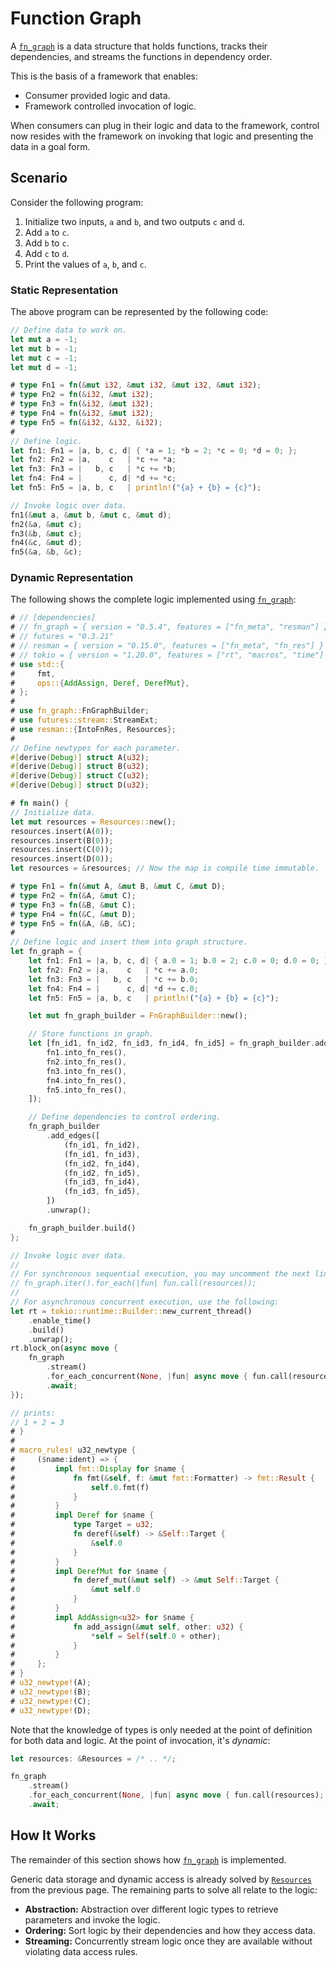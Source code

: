 # Function Graph

A [`fn_graph`][`fn_graph`] is a data structure that holds functions, tracks their dependencies, and streams the functions in dependency order.

This is the basis of a framework that enables:

* Consumer provided logic and data.
* Framework controlled invocation of logic.

When consumers can plug in their logic and data to the framework, control now resides with the framework on invoking that logic and presenting the data in a goal form.


## Scenario

Consider the following program:

1. Initialize two inputs, `a` and `b`, and two outputs `c` and `d`.
2. Add `a` to `c`.
3. Add `b` to `c`.
4. Add `c` to `d`.
5. Print the values of `a`, `b`, and `c`.


### Static Representation

The above program can be represented by the following code:

```rust
// Define data to work on.
let mut a = -1;
let mut b = -1;
let mut c = -1;
let mut d = -1;

# type Fn1 = fn(&mut i32, &mut i32, &mut i32, &mut i32);
# type Fn2 = fn(&i32, &mut i32);
# type Fn3 = fn(&i32, &mut i32);
# type Fn4 = fn(&i32, &mut i32);
# type Fn5 = fn(&i32, &i32, &i32);
#
// Define logic.
let fn1: Fn1 = |a, b, c, d| { *a = 1; *b = 2; *c = 0; *d = 0; };
let fn2: Fn2 = |a,    c   | *c += *a;
let fn3: Fn3 = |   b, c   | *c += *b;
let fn4: Fn4 = |      c, d| *d += *c;
let fn5: Fn5 = |a, b, c   | println!("{a} + {b} = {c}");

// Invoke logic over data.
fn1(&mut a, &mut b, &mut c, &mut d);
fn2(&a, &mut c);
fn3(&b, &mut c);
fn4(&c, &mut d);
fn5(&a, &b, &c);
```


### Dynamic Representation

The following shows the complete logic implemented using [`fn_graph`][`fn_graph`]:

```rust ,ignore
# // [dependencies]
# // fn_graph = { version = "0.5.4", features = ["fn_meta", "resman"] }
# // futures = "0.3.21"
# // resman = { version = "0.15.0", features = ["fn_meta", "fn_res"] }
# // tokio = { version = "1.20.0", features = ["rt", "macros", "time"] }
# use std::{
#     fmt,
#     ops::{AddAssign, Deref, DerefMut},
# };
#
# use fn_graph::FnGraphBuilder;
# use futures::stream::StreamExt;
# use resman::{IntoFnRes, Resources};
#
// Define newtypes for each parameter.
#[derive(Debug)] struct A(u32);
#[derive(Debug)] struct B(u32);
#[derive(Debug)] struct C(u32);
#[derive(Debug)] struct D(u32);

# fn main() {
// Initialize data.
let mut resources = Resources::new();
resources.insert(A(0));
resources.insert(B(0));
resources.insert(C(0));
resources.insert(D(0));
let resources = &resources; // Now the map is compile time immutable.

# type Fn1 = fn(&mut A, &mut B, &mut C, &mut D);
# type Fn2 = fn(&A, &mut C);
# type Fn3 = fn(&B, &mut C);
# type Fn4 = fn(&C, &mut D);
# type Fn5 = fn(&A, &B, &C);
#
// Define logic and insert them into graph structure.
let fn_graph = {
    let fn1: Fn1 = |a, b, c, d| { a.0 = 1; b.0 = 2; c.0 = 0; d.0 = 0; };
    let fn2: Fn2 = |a,    c   | *c += a.0;
    let fn3: Fn3 = |   b, c   | *c += b.0;
    let fn4: Fn4 = |      c, d| *d += c.0;
    let fn5: Fn5 = |a, b, c   | println!("{a} + {b} = {c}");

    let mut fn_graph_builder = FnGraphBuilder::new();

    // Store functions in graph.
    let [fn_id1, fn_id2, fn_id3, fn_id4, fn_id5] = fn_graph_builder.add_fns([
        fn1.into_fn_res(),
        fn2.into_fn_res(),
        fn3.into_fn_res(),
        fn4.into_fn_res(),
        fn5.into_fn_res(),
    ]);

    // Define dependencies to control ordering.
    fn_graph_builder
        .add_edges([
            (fn_id1, fn_id2),
            (fn_id1, fn_id3),
            (fn_id2, fn_id4),
            (fn_id2, fn_id5),
            (fn_id3, fn_id4),
            (fn_id3, fn_id5),
        ])
        .unwrap();

    fn_graph_builder.build()
};

// Invoke logic over data.
//
// For synchronous sequential execution, you may uncomment the next line:
// fn_graph.iter().for_each(|fun| fun.call(resources));
//
// For asynchronous concurrent execution, use the following:
let rt = tokio::runtime::Builder::new_current_thread()
    .enable_time()
    .build()
    .unwrap();
rt.block_on(async move {
    fn_graph
        .stream()
        .for_each_concurrent(None, |fun| async move { fun.call(resources); })
        .await;
});

// prints:
// 1 + 2 = 3
# }
#
# macro_rules! u32_newtype {
#     ($name:ident) => {
#         impl fmt::Display for $name {
#             fn fmt(&self, f: &mut fmt::Formatter) -> fmt::Result {
#                 self.0.fmt(f)
#             }
#         }
#         impl Deref for $name {
#             type Target = u32;
#             fn deref(&self) -> &Self::Target {
#                 &self.0
#             }
#         }
#         impl DerefMut for $name {
#             fn deref_mut(&mut self) -> &mut Self::Target {
#                 &mut self.0
#             }
#         }
#         impl AddAssign<u32> for $name {
#             fn add_assign(&mut self, other: u32) {
#                 *self = Self(self.0 + other);
#             }
#         }
#     };
# }
# u32_newtype!(A);
# u32_newtype!(B);
# u32_newtype!(C);
# u32_newtype!(D);
```

Note that the knowledge of types is only needed at the point of definition for both data and logic. At the point of invocation, it's *dynamic*:

```rust ,ignore
let resources: &Resources = /* .. */;

fn_graph
    .stream()
    .for_each_concurrent(None, |fun| async move { fun.call(resources); })
    .await;
```


## How It Works

The remainder of this section shows how [`fn_graph`][`fn_graph`] is implemented.

Generic data storage and dynamic access is already solved by [`Resources`][`Resources`] from the previous page. The remaining parts to solve all relate to the logic:

* **Abstraction:** Abstraction over different logic types to retrieve parameters and invoke the logic.
* **Ordering:** Sort logic by their dependencies and how they access data.
* **Streaming:** Concurrently stream logic once they are available without violating data access rules.

[`Resources`]: resources.html
[`fn_graph`]: https://github.com/azriel91/fn_graph
